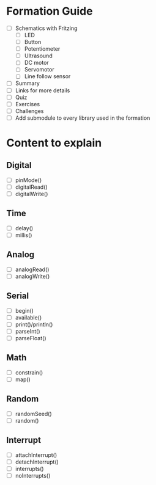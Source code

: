 # Formation Guide
- [ ] Schematics with Fritzing
  - [ ] LED
  - [ ] Button
  - [ ] Potentiometer
  - [ ] Ultrasound
  - [ ] DC motor
  - [ ] Servomotor
  - [ ] Line follow sensor
- [ ] Summary
- [ ] Links for more details
- [ ] Quiz
- [ ] Exercises
- [ ] Challenges
- [ ] Add submodule to every library used in the formation

# Content to explain

## Digital
- [ ] pinMode()
- [ ] digitalRead()
- [ ] digitalWrite()

## Time
- [ ] delay()
- [ ] millis()

## Analog
- [ ] analogRead()
- [ ] analogWrite()

## Serial
- [ ] begin()
- [ ] available()
- [ ] print()/println()
- [ ] parseInt()
- [ ] parseFloat()

## Math
- [ ] constrain()
- [ ] map()

## Random
- [ ] randomSeed()
- [ ] random()

## Interrupt
- [ ] attachInterrupt()
- [ ] detachInterrupt()
- [ ] interrupts()
- [ ] noInterrupts()
